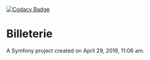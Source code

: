 [![Codacy Badge](https://api.codacy.com/project/badge/Grade/4f0cb130befe4cbc92e8335aaa20c211)](https://www.codacy.com/app/Etheram68/Billeterie?utm_source=github.com&amp;utm_medium=referral&amp;utm_content=Etheram68/Billeterie&amp;utm_campaign=Badge_Grade)

Billeterie
==========

A Symfony project created on April 29, 2018, 11:06 am.
